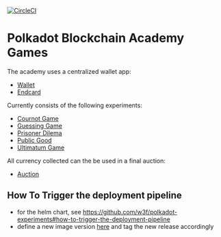 [![CircleCI](https://circleci.com/gh/w3f/academy-games.svg?style=svg&circle-token=291abfc40771bd8f4372f3cb372cb321a2e47e35)](https://circleci.com/gh/w3f/academy-games)

# Polkadot Blockchain Academy Games

The academy uses a centralized wallet app:

 - [Wallet](./academy_wallet)
 - [Endcard](./academy_endcard)

Currently consists of the following experiments:

 - [Cournot Game](./academy_cournot)
 - [Guessing Game](./academy_guess)
 - [Prisoner Dilema](./academy_prisoner)
 - [Public Good](./academy_publicgood)
 - [Ultimatum Game](./academy_ultimatum)

All currency collected can the be used in a final auction:

 - [Auction](./academy_auction)

## How To Trigger the deployment pipeline

- for the helm chart, see https://github.com/w3f/polkadot-experiments#how-to-trigger-the-deployment-pipeline
- define a new image version [here](https://github.com/w3f/academy-games/blob/main/helmfile.d/config/otree-values.yaml.gotmpl#L1) and tag the new release accordingly
